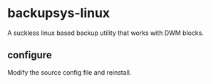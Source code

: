 # backupsys-linux
A suckless linux based backup utility that works with DWM blocks.

## configure
Modify the source config file and reinstall.
